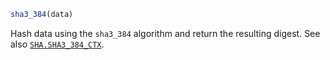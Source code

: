 ```julia
sha3_384(data)
```

Hash data using the `sha3_384` algorithm and return the resulting digest. See also [`SHA.SHA3_384_CTX`](@ref).
